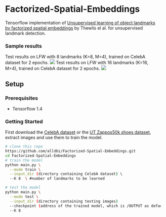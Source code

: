 # Factorized-Spatial-Embeddings

Tensorflow implementation of [Unsupervised learning of object landmarks by factorized spatial embeddings](http://www.robots.ox.ac.uk/~vedaldi//assets/pubs/thewlis17unsupervised.pdf) by Thewlis el al. for unsupervised landmark detection. 

### Sample results
Test results on LFW with 8 landmarks (K=8, M=4), trained on CelebA dataset for 2 epochs.
![](https://github.com/alldbi/Factorized-Spatial-Embeddings/blob/master/test_samples/test-K8M4.png)
Test results on LFW with 16 landmarks (K=16, M=4), trained on CelebA dataset for 2 epochs.
![](https://github.com/alldbi/Factorized-Spatial-Embeddings/blob/master/test_samples/K16M4.png)
## Setup

### Prerequisites
- Tensorflow 1.4

### Getting Started
First download the [CelebA dataset](http://mmlab.ie.cuhk.edu.hk/projects/CelebA.html) or the [UT Zappos50k shoes dataset](http://vision.cs.utexas.edu/projects/finegrained/utzap50k/), extract images and use them to train the model.  
```sh
# clone this repo
https://github.com/alldbi/Factorized-Spatial-Embeddings.git
cd Factorized-Spatial-Embeddings
# train the model 
python main.py \
  --mode train \
  --input_dir (directory containing CelebA dataset) \ 
  --K 8  \ #number of landmarks to be learned

# test the model
python main.py \
  --mode test \
  --input_dir (directory containing testing images)
  --checkpoint (address of the trained model, which is /OUTPUT as default)
  --K 8
  


